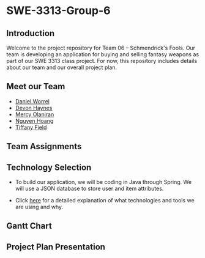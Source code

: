 # SWE-3313-Group-6
## Introduction
Welcome to the project repository for Team 06 – Schmendrick's Fools. Our team is developing an application for buying and selling fantasy weapons as part of our SWE 3313 class project. For now, this repository includes details about our team and our overall project plan.

## Meet our Team
- [Daniel Worrel](project-plan/resumes/DanielWorrel.md)
- [Devon Haynes](project-plan/resumes/DevonHaynes.md)
- [Mercy Olaniran](project-plan/resumes/MercyOlaniran.md)
- [Nguyen Hoang](project-plan/resumes/NguyenHoang.md)
- [Tiffany Field](project-plan/resumes/TiffanyField.md)

## Team Assignments

## Technology Selection
- To build our application, we will be coding in Java through Spring. We will use a JSON database to store user and item attributes.

- Click [here](project-plan/technology-selection/README.md) for a detailed explanation of what technologies and tools we are using and why.

## Gantt Chart

## Project Plan Presentation 
